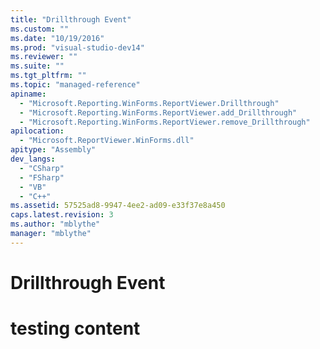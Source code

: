 ```yaml
---
title: "Drillthrough Event"
ms.custom: ""
ms.date: "10/19/2016"
ms.prod: "visual-studio-dev14"
ms.reviewer: ""
ms.suite: ""
ms.tgt_pltfrm: ""
ms.topic: "managed-reference"
apiname: 
  - "Microsoft.Reporting.WinForms.ReportViewer.Drillthrough"
  - "Microsoft.Reporting.WinForms.ReportViewer.add_Drillthrough"
  - "Microsoft.Reporting.WinForms.ReportViewer.remove_Drillthrough"
apilocation: 
  - "Microsoft.ReportViewer.WinForms.dll"
apitype: "Assembly"
dev_langs: 
  - "CSharp"
  - "FSharp"
  - "VB"
  - "C++"
ms.assetid: 57525ad8-9947-4ee2-ad09-e33f37e8a450
caps.latest.revision: 3
ms.author: "mblythe"
manager: "mblythe"
---
```

# Drillthrough Event
# testing content